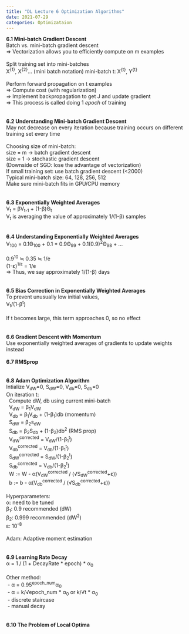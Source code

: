 ```yaml
---
title: "DL Lecture 6 Optimization Algorithms"
date: 2021-07-29
categories: Optimizataion
---
```

**6.1 Mini-batch Gradient Descent**\
Batch vs. mini-batch gradient descent\
=> Vectorization allows you to efficiently compute on m examples\
\
Split training set into mini-batches\
X<sup>{1}</sup>, X<sup>{2}</sup>... (mini batch notation)
mini-batch t: X<sup>{t}</sup>, Y<sup>{t}</sup>\
\
Perform forward propagation on t examples\
=> Compute cost (with regularization)\
=> Implement backpropagation to get J and update gradient\
=> This process is called doing 1 *epoch* of training\
\
\
**6.2 Understanding Mini-batch Gradient Descent**\
May not decrease on every iteration because training occurs on different training set every time\
\
Choosing size of mini-batch:\
size = m -> batch gradient descent\
size = 1 -> stochastic gradient descent\
(Downside of SGD: lose the advantage of vectorization)\
If small training set: use batch gradient descent (<2000)\
Typical mini-batch size: 64, 128, 256, 512\
Make sure mini-batch fits in GPU/CPU memory\
\
\
**6.3 Exponentially Weighted Averages**\
V<sub>t</sub> = βV<sub>t-1</sub> + (1-β)Θ<sub>t</sub>\
V<sub>t</sub> is averaging the value of approximately 1/(1-β) samples\
\
\
**6.4 Understanding Exponentially Weighted Averages**\
V<sub>100</sub> = 0.1Θ<sub>100</sub> + 0.1 * 0.9Θ<sub>99</sub> + 0.1(0.9)<sup>2</sup>Θ<sub>98</sub> + ...\
\
0.9<sup>10</sup> ≒ 0.35 ≒ 1/e\
(1-ε)<sup>1/ε</sup> = 1/e\
=> Thus, we say approximately 1/(1-β) days\
\
\
**6.5 Bias Correction in Exponentially Weighted Averages**\
To prevent unusually low initial values,\
V<sub>t</sub>/(1-β<sup>t</sup>)\
\
If t becomes large, this term approaches 0, so no effect\
\
\
**6.6 Gradient Descent with Momentum**\
Use exponentially weighted averages of gradients to update weights instead
\
\
**6.7 RMSprop**\
\
\
**6.8 Adam Optimization Algorithm**\
Intialize V<sub>dW</sub>=0, S<sub>dW</sub>=0, V<sub>db</sub>=0, S<sub>db</sub>=0\
On iteration t:\
&nbsp; Compute dW, db using current mini-batch\
&nbsp; V<sub>dW</sub> = β<sub>1</sub>V<sub>dW</sub>\
&nbsp; V<sub>db</sub> = β<sub>1</sub>V<sub>db</sub> + (1-β<sub>1</sub>)db  (momentum)\
&nbsp; S<sub>dW</sub> = β<sub>2</sub>s<sub>dW</sub>\
&nbsp; S<sub>db</sub> = β<sub>2</sub>S<sub>db</sub> + (1-β<sub>2</sub>)db<sup>2</sup> (RMS prop)\
&nbsp; V<sub>dW</sub><sup>corrected</sup> = V<sub>dW</sub>/(1-β<sub>1</sub><sup>t</sup>)\
&nbsp; V<sub>db</sub><sup>corrected</sup> = V<sub>db</sub>/(1-β<sub>1</sub><sup>t</sup>)\
&nbsp; S<sub>dW</sub><sup>corrected</sup> = S<sub>dW</sub>/(1-β<sub>2</sub><sup>t</sup>)\
&nbsp; S<sub>db</sub><sup>corrected</sup> = V<sub>db</sub>/(1-β<sub>2</sub><sup>t</sup>)\
&nbsp; W := W - α(V<sub>dW</sub><sup>corrected</sup> / (√S<sub>dW</sub><sup>corrected</sup>+ε))\
&nbsp; b := b - α(V<sub>db</sub><sup>corrected</sup> / (√S<sub>db</sub><sup>corrected</sup>+ε))\
\
Hyperparameters:\
α: need to be tuned\
β<sub>1</sub>: 0.9 recommended (dW)\
β<sub>2</sub>: 0.999 recommended (dW<sup>2</sup>)\
ε: 10<sup>-8</sup>\
\
Adam: Adaptive moment estimation\
\
\
**6.9 Learning Rate Decay**\
α = 1 / (1 + DecayRate * epoch) * α<sub>0</sub>\
\
Other method:\
&nbsp;- α = 0.95<sup>epoch_num</sup>α<sub>0</sub>\
&nbsp;- α = k/√epoch_num * α<sub>0</sub> or k/√t * α<sub>0</sub>\
&nbsp;- discrete staircase\
&nbsp;- manual decay\
\
\
**6.10 The Problem of Local Optima**
